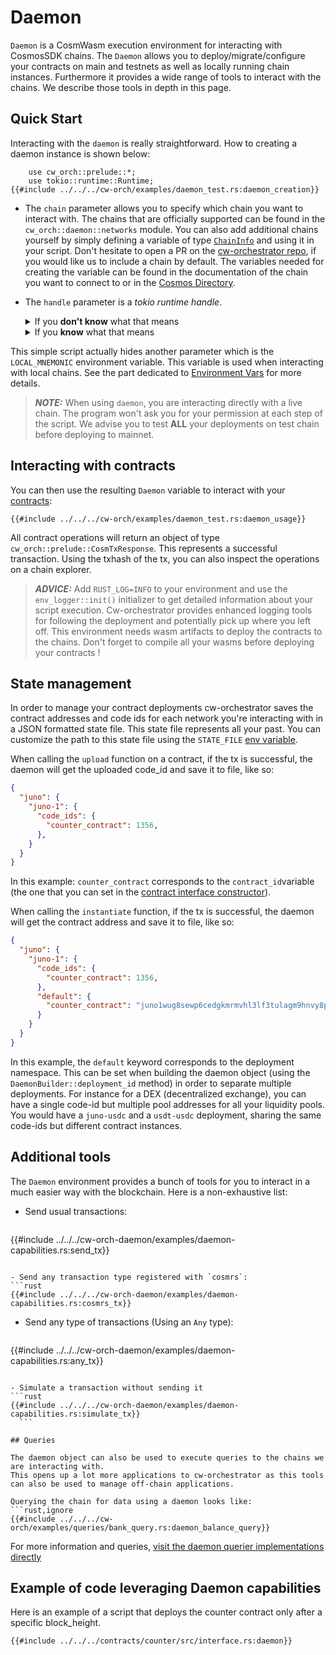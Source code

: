 # Daemon

`Daemon` is a CosmWasm execution environment for interacting with CosmosSDK chains. The `Daemon` allows you to deploy/migrate/configure your contracts on main and testnets as well as locally running chain instances. Furthermore it provides a wide range of tools to interact with the chains. We describe those tools in depth in this page.

## Quick Start

Interacting with the `daemon` is really straightforward. How to creating a daemon instance is shown below:

```rust,ignore
    use cw_orch::prelude::*;
    use tokio::runtime::Runtime;
{{#include ../../../cw-orch/examples/daemon_test.rs:daemon_creation}}
```

- The `chain` parameter allows you to specify which chain you want to interact with. The chains that are officially supported can be found in the `cw_orch::daemon::networks` module.
  You can also add additional chains yourself by simply defining a variable of type [`ChainInfo`](https://docs.rs/cw-orch/latest/cw_orch/daemon/struct.ChainInfo.html) and using it in your script. Don't hesitate to open a PR on the [cw-orchestrator repo](https://github.com/AbstractSDK/cw-orchestrator), if you would like us to include a chain by default. The variables needed for creating the variable can be found in the documentation of the chain you want to connect to or in the [Cosmos Directory](https://cosmos.directory).

- The `handle` parameter is a *tokio runtime handle*. 
  <details>
    <summary>If you <strong>don't know</strong> what that means</summary>
    
    
  You don't need to know all the intricacies of <a href="https://rust-lang.github.io/async-book/">tokio and rust-async</a> to use daemons. If you don't have time to learn more, you can simply use the snippet above and not touch the runtime creation. However for more advanced `daemon` usage and also for your culture, don't hesitate to learn about those wonderful processes and their management.
        
  </details>

  <details>
    <summary>If you <strong>know</strong> what that means</summary>

  This handler is used because all the front-facing daemon methods are synchronous. However everything that's happening in the background is asynchronous. This handle is used exclusively to await asynchronous function: 
  ```rust,ignore
      runtime.block_on(...)

  ```
  Because creating runtimes is a costly process, we leave the handler creation and management to the user.
        
  </details>


This simple script actually hides another parameter which is the `LOCAL_MNEMONIC` environment variable. This variable is used when interacting with local chains. See the part dedicated to [Environment Vars](../contracts/env-variable.md) for more details.

> **_NOTE:_** When using `daemon`, you are interacting directly with a live chain. The program won't ask you for your permission at each step of the script. We advise you to test **ALL** your deployments on test chain before deploying to mainnet.

## Interacting with contracts

You can then use the resulting `Daemon` variable to interact with your [contracts](../contracts/index.md):

```rust,ignore
{{#include ../../../cw-orch/examples/daemon_test.rs:daemon_usage}}
```

All contract operations will return an object of type `cw_orch::prelude::CosmTxResponse`. This represents a successful transaction. Using the txhash of the tx, you can also inspect the operations on a chain explorer.

> **_ADVICE:_** Add `RUST_LOG=INFO` to your environment and use the `env_logger::init()` initializer to get detailed information about your script execution. Cw-orchestrator provides enhanced logging tools for following the deployment and potentially pick up where you left off.
> This environment needs wasm artifacts to deploy the contracts to the chains. Don't forget to compile all your wasms before deploying your contracts !

## State management

In order to manage your contract deployments cw-orchestrator saves the contract addresses and code ids for each network you're interacting with in a JSON formatted state file. This state file represents all your past. You can customize the path to this state file using the `STATE_FILE` [env variable](../contracts/env-variable.md).

When calling the `upload` function on a contract, if the tx is successful, the daemon will get the uploaded code_id and save it to file, like so:

```json
{
  "juno": {
    "juno-1": {
      "code_ids": {
        "counter_contract": 1356,
      },     
    }
  }
}

```

In this example: `counter_contract`  corresponds to the `contract_id`variable (the one that you can set in the [contract interface constructor](../contracts/interfaces.html#constructor)).

When calling the `instantiate` function, if the tx is successful, the daemon will get the contract address and save it to file, like so:

```json
{
  "juno": {
    "juno-1": {
      "code_ids": {
        "counter_contract": 1356,
      },
      "default": {
        "counter_contract": "juno1wug8sewp6cedgkmrmvhl3lf3tulagm9hnvy8p0rppz9yjw0g4wtqwrw37d"
      }
    }
  }
}
```

In this example, the `default` keyword corresponds to the deployment namespace. This can be set when building the daemon object (using the `DaemonBuilder::deployment_id` method) in order to separate multiple deployments. For instance for a DEX (decentralized exchange), you can have a single code-id but multiple pool addresses for all your liquidity pools. You would have a `juno-usdc` and a `usdt-usdc` deployment, sharing the same code-ids but different contract instances.

## Additional tools

The `Daemon` environment provides a bunch of tools for you to interact in a much easier way with the blockchain. Here is a non-exhaustive list:

- Send usual transactions:
  ```rust
{{#include ../../../cw-orch-daemon/examples/daemon-capabilities.rs:send_tx}}
  ```
  
- Send any transaction type registered with `cosmrs`: 
  ```rust
{{#include ../../../cw-orch-daemon/examples/daemon-capabilities.rs:cosmrs_tx}}
  ```

- Send any type of transactions (Using an `Any` type): 
  ```rust
{{#include ../../../cw-orch-daemon/examples/daemon-capabilities.rs:any_tx}}
  ```

- Simulate a transaction without sending it
  ```rust
{{#include ../../../cw-orch-daemon/examples/daemon-capabilities.rs:simulate_tx}}
    ```

## Queries

The daemon object can also be used to execute queries to the chains we are interacting with. 
This opens up a lot more applications to cw-orchestrator as this tools can also be used to manage off-chain applications.

Querying the chain for data using a daemon looks like: 
```rust,ignore
{{#include ../../../cw-orch/examples/queries/bank_query.rs:daemon_balance_query}}
```

For more information and queries, [visit the daemon querier implementations directly](https://docs.rs/crate/cw-orch/latest/source/src/daemon/queriers.rs)


## Example of code leveraging Daemon capabilities

Here is an example of a script that deploys the counter contract only after a specific block_height.

```rust,ignore
{{#include ../../../contracts/counter/src/interface.rs:daemon}}
```